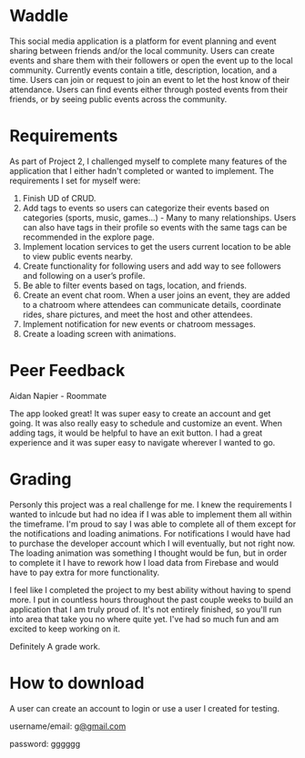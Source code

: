 
# Waddle

This social media application is a platform for event planning and event sharing between friends and/or the local community. Users can create events and share them with their followers or open the event up to the local community. Currently events contain a title, description, location, and a time. Users can join or request to join an event to let the host know of their attendance. Users can find events either through posted events from their friends, or by seeing public events across the community.

# Requirements

As part of Project 2, I challenged myself to complete many features of the application that I either hadn't completed or wanted to implement. The requirements I set for myself were:

1.  Finish UD of CRUD.
2.	Add tags to events so users can categorize their events based on categories (sports, music, games…) - Many to many relationships. Users can also have tags in their profile so events with the same tags can be recommended in the explore page.
3.	Implement location services to get the users current location to be able to view public events nearby.
4.	Create functionality for following users and add way to see followers and following on a user’s profile.
5.	Be able to filter events based on tags, location, and friends.
6.	Create an event chat room. When a user joins an event, they are added to a chatroom where attendees can communicate details, coordinate rides, share pictures, and meet the host and other attendees.
7.	Implement notification for new events or chatroom messages.
8.	Create a loading screen with animations.

# Peer Feedback

Aidan Napier - Roommate

The app looked great! It was super easy to create an account and get going. It was also really easy to schedule and customize an event. When adding tags, it would be helpful to have an exit button. I had a great experience and it was super easy to navigate wherever I wanted to go. 

# Grading

Personly this project was a real challenge for me. I knew the requirements I wanted to inlcude but had no idea if I was able to implement them all within the timeframe. I'm proud to say I was able to complete all of them except for the notifications and loading animations. For notifications I would have had to purchase the developer account which I will eventually, but not right now. The loading animation was something I thought would be fun, but in order to complete it I have to rework how I load data from Firebase and would have to pay extra for more functionality.

I feel like I completed the project to my best ability without having to spend more. I put in countless hours throughout the past couple weeks to build an application that I am truly proud of. It's not entirely finished, so you'll run into area that take you no where quite yet. I've had so much fun and am excited to keep working on it.

Definitely A grade work.

# How to download

A user can create an account to login or use a user I created for testing.

username/email: g@gmail.com

password: gggggg
